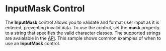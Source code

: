 InputMask Control
=================

The __InputMask__ control allows you to validate and format user input as it is entered, preventing invalid data. To use the control, set the **mask** property to a string that specifies the valid character classes. The supported strings are avaialable in the [API](@api/classes/wijmo_input.inputmask.html). This sample shows common examples of when to use an __InputMask__ control.